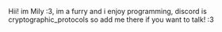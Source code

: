 Hii! im Mily :3, im a furry and i enjoy programming, discord is cryptographic_protocols so add me there if you want to talk! :3
<!---
Mily-the-coder/Mily-the-coder is a ✨ special ✨ repository because its `README.md` (this file) appears on your GitHub profile.
You can click the Preview link to take a look at your changes.
--->
